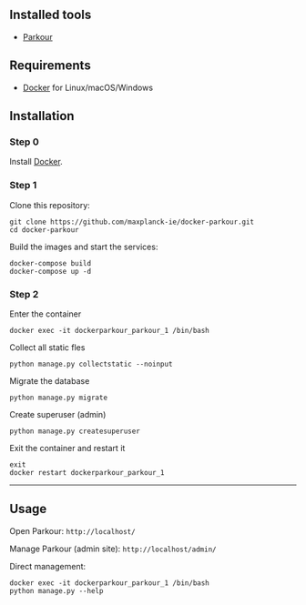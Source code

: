 ## Installed tools

* [Parkour](https://github.com/maxplanck-ie/parkour)

## Requirements

* [Docker](https://docs.docker.com/engine/installation/) for Linux/macOS/Windows

## Installation

### Step 0

Install [Docker](https://docs.docker.com/engine/installation/).

### Step 1

Clone this repository:
```
git clone https://github.com/maxplanck-ie/docker-parkour.git
cd docker-parkour
```

Build the images and start the services:

```
docker-compose build
docker-compose up -d
```

### Step 2

Enter the container
```
docker exec -it dockerparkour_parkour_1 /bin/bash
```

Collect all static fles
```
python manage.py collectstatic --noinput
```

Migrate the database
```
python manage.py migrate
```

Create superuser (admin)
```
python manage.py createsuperuser
```

Exit the container and restart it
```
exit
docker restart dockerparkour_parkour_1
```

---

## Usage

Open Parkour: ```http://localhost/```

Manage Parkour (admin site): ```http://localhost/admin/```

Direct management:
```
docker exec -it dockerparkour_parkour_1 /bin/bash
python manage.py --help
```
